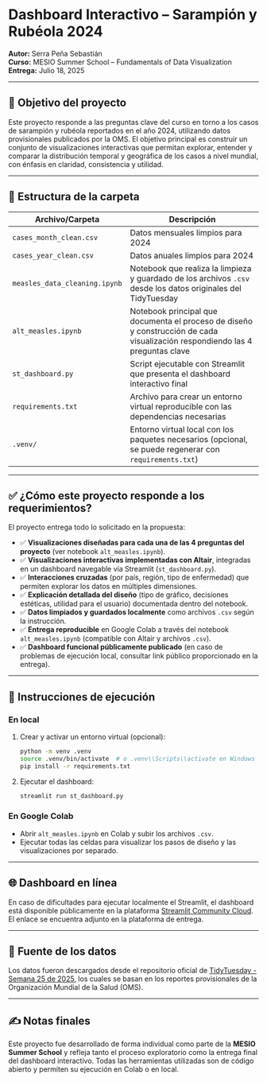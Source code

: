 # Dashboard Interactivo – Sarampión y Rubéola 2024

**Autor:** Serra Peña Sebastián  
**Curso:** MESIO Summer School – Fundamentals of Data Visualization  
**Entrega:** Julio 18, 2025

---

## 🧭 Objetivo del proyecto

Este proyecto responde a las preguntas clave del curso en torno a los casos de sarampión y rubéola reportados en el año 2024, utilizando datos provisionales publicados por la OMS. El objetivo principal es construir un conjunto de visualizaciones interactivas que permitan explorar, entender y comparar la distribución temporal y geográfica de los casos a nivel mundial, con énfasis en claridad, consistencia y utilidad.

---

## 📁 Estructura de la carpeta

| Archivo/Carpeta                | Descripción |
|-------------------------------|-------------|
| `cases_month_clean.csv`       | Datos mensuales limpios para 2024 |
| `cases_year_clean.csv`        | Datos anuales limpios para 2024 |
| `measles_data_cleaning.ipynb` | Notebook que realiza la limpieza y guardado de los archivos `.csv` desde los datos originales del TidyTuesday |
| `alt_measles.ipynb`           | Notebook principal que documenta el proceso de diseño y construcción de cada visualización respondiendo las 4 preguntas clave |
| `st_dashboard.py`             | Script ejecutable con Streamlit que presenta el dashboard interactivo final |
| `requirements.txt`            | Archivo para crear un entorno virtual reproducible con las dependencias necesarias |
| `.venv/`                       | Entorno virtual local con los paquetes necesarios (opcional, se puede regenerar con `requirements.txt`) |

---

## ✅ ¿Cómo este proyecto responde a los requerimientos?

El proyecto entrega todo lo solicitado en la propuesta:

- ✅ **Visualizaciones diseñadas para cada una de las 4 preguntas del proyecto** (ver notebook `alt_measles.ipynb`).
- ✅ **Visualizaciones interactivas implementadas con Altair**, integradas en un dashboard navegable vía Streamlit (`st_dashboard.py`).
- ✅ **Interacciones cruzadas** (por país, región, tipo de enfermedad) que permiten explorar los datos en múltiples dimensiones.
- ✅ **Explicación detallada del diseño** (tipo de gráfico, decisiones estéticas, utilidad para el usuario) documentada dentro del notebook.
- ✅ **Datos limpiados y guardados localmente** como archivos `.csv` según la instrucción.
- ✅ **Entrega reproducible** en Google Colab a través del notebook `alt_measles.ipynb` (compatible con Altair y archivos `.csv`).
- ✅ **Dashboard funcional públicamente publicado** (en caso de problemas de ejecución local, consultar link público proporcionado en la entrega).

---

## 🚀 Instrucciones de ejecución

### En local
1. Crear y activar un entorno virtual (opcional):
   ```bash
   python -m venv .venv
   source .venv/bin/activate  # o .venv\\Scripts\\activate en Windows
   pip install -r requirements.txt
   ```

2. Ejecutar el dashboard:

   ```bash
   streamlit run st_dashboard.py
   ```

### En Google Colab

* Abrir `alt_measles.ipynb` en Colab y subir los archivos `.csv`.
* Ejecutar todas las celdas para visualizar los pasos de diseño y las visualizaciones por separado.

---

## 🌐 Dashboard en línea

En caso de dificultades para ejecutar localmente el Streamlit, el dashboard está disponible públicamente en la plataforma [Streamlit Community Cloud](https://project-measles-rubeola-dataviz-ssp.streamlit.app/). El enlace se encuentra adjunto en la plataforma de entrega.

---

## 📌 Fuente de los datos

Los datos fueron descargados desde el repositorio oficial de [TidyTuesday - Semana 25 de 2025](https://github.com/rfordatascience/tidytuesday/tree/main/data/2025/2025-06-24), los cuales se basan en los reportes provisionales de la Organización Mundial de la Salud (OMS).

---

## ✍️ Notas finales

Este proyecto fue desarrollado de forma individual como parte de la **MESIO Summer School** y refleja tanto el proceso exploratorio como la entrega final del dashboard interactivo. Todas las herramientas utilizadas son de código abierto y permiten su ejecución en Colab o en local.
